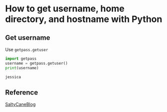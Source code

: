 # How to get username, home directory, and hostname with Python

## Get username
Use `getpass.getuser`
```py
import getpass
username = getpass.getuser()
print(username)
```
```py
jessica
```

## Reference
[SaltyCaneBlog](https://www.saltycrane.com/blog/2011/11/how-get-username-home-directory-and-hostname-python/)